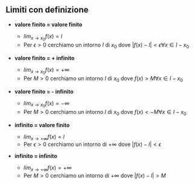 ## Limiti con definizione

- **valore finito = valore finito**
  - $lim_{x \rightarrow x_0} f(x) = l$
  - Per $\epsilon > 0$ cerchiamo un intorno $I$ di $x_0$ dove $|f(x) - l| < \epsilon \forall x \in I - {x_0}$

- **valore finito = + infinito**
  - $lim_{x \rightarrow x_0} f(x) = + \infty$
  - Per $M > 0$ cerchiamo un intorno $I$ di $x_0$ dove $f(x) > M \forall x \in I - {x_0}$

- **valore finito = - infinito**
  - $lim_{x \rightarrow x_0} f(x) = - \infty$
  - Per $M > 0$ cerchiamo un intorno $I$ di $x_0$ dove $f(x) < -M \forall x \in I - {x_0}$

- **infinito = valore finito**
  - $lim_{x \rightarrow +\infty} f(x) = l$
  - Per $\epsilon > 0$ cerchiamo un intorno di $+ \infty$ dove $|f(x) - l| < \epsilon$

- **infinito = infinito**
  - $lim_{x \rightarrow +\infty} f(x) = + \infty$
  - Per $M > 0$ cerchiamo un intorno di $+ \infty$ dove $|f(x) - l| > M$
